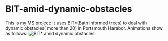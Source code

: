 # BIT-amid-dynamic-obstacles
This is my MS project: it uses BIT*(Bath informed trees) to deal with dynamic obstacles( more than 20) in Portsmouth Harabor.
Animations show as follows:
![BIT* amid dynamic obstacles](https://www.youtube.com/watch?v=5HmhXVlFJpM)
